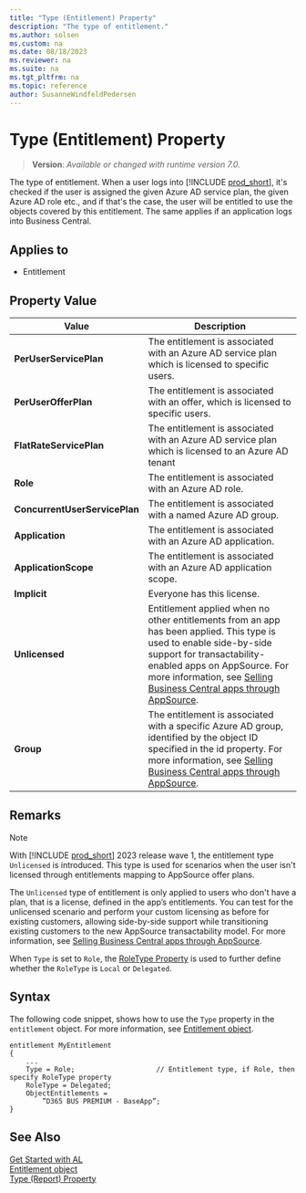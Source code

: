 ```yaml
---
title: "Type (Entitlement) Property"
description: "The type of entitlement."
ms.author: solsen
ms.custom: na
ms.date: 08/18/2023
ms.reviewer: na
ms.suite: na
ms.tgt_pltfrm: na
ms.topic: reference
author: SusanneWindfeldPedersen
---
```


<!-- this topic is manually created, parent node is devenv-type-property.md -->

# Type (Entitlement) Property

> **Version**: _Available or changed with runtime version 7.0._

The type of entitlement. When a user logs into [!INCLUDE [prod_short](../includes/prod_short.md)], it's checked if the user is assigned the given Azure AD service plan, the given Azure AD role etc., and if that's the case, the user will be entitled to use the objects covered by this entitlement. The same applies if an application logs into Business Central.

## Applies to
-   Entitlement

## Property Value

|Value|Description|
|-----------|---------------------------------------|
|**PerUserServicePlan**|The entitlement is associated with an Azure AD service plan which is licensed to specific users.|
|**PerUserOfferPlan**|The entitlement is associated with an offer, which is licensed to specific users.|
|**FlatRateServicePlan**|The entitlement is associated with an Azure AD service plan which is licensed to an Azure AD tenant|
|**Role**|The entitlement is associated with an Azure AD role.|
|**ConcurrentUserServicePlan**|The entitlement is associated with a named Azure AD group.|
|**Application**|The entitlement is associated with an Azure AD application.|
|**ApplicationScope**|The entitlement is associated with an Azure AD application scope.|
|**Implicit**|Everyone has this license.|
|**Unlicensed**|Entitlement applied when no other entitlements from an app has been applied. This type is used to enable side-by-side support for transactability-enabled apps on AppSource. For more information, see [Selling Business Central apps through AppSource](devenv-sell-apps-appsource.md).|
|**Group**|The entitlement is associated with a specific Azure AD group, identified by the object ID specified in the id property. For more information, see [Selling Business Central apps through AppSource](devenv-sell-apps-appsource.md).|

## Remarks

> [!NOTE]  
> With [!INCLUDE [prod_short](../../includes/prod_short.md)] 2023 release wave 1, the entitlement type `Unlicensed` is introduced. This type is used for scenarios when the user isn't licensed through entitlements mapping to AppSource offer plans. 
> 
> The `Unlicensed` type of entitlement is only applied to users who don't have a plan, that is a license, defined in the app’s entitlements. You can test for the unlicensed scenario and perform your custom licensing as before for existing customers, allowing side-by-side support while transitioning existing customers to the new AppSource transactability model. For more information, see [Selling Business Central apps through AppSource](devenv-sell-apps-appsource.md).

<!--
> [!NOTE]  
> In the current version of [!INCLUDE [prod_short](../../includes/prod_short.md)] entitlements can only be included with Microsoft apps (enforced by the AppSource cop rules and the technical validation checks that we run for the apps submitted to AppSource). These objects will become available for the ISV apps when we introduce ability to monetize AppSource apps in one of our future releases. For more information, see [Entitlement Object](../devenv-entitlement-object.md). -->

When `Type` is set to `Role`, the [RoleType Property](devenv-roletype-property.md) is used to further define whether the `RoleType` is `Local` or `Delegated`.


## Syntax

The following code snippet, shows how to use the `Type` property in the `entitlement` object. For more information, see [Entitlement object](../devenv-entitlement-object.md).

```al
entitlement MyEntitlement
{
    ...
    Type = Role;                    // Entitlement type, if Role, then specify RoleType property
    RoleType = Delegated;
    ObjectEntitlements = 
        ”D365 BUS PREMIUM - BaseApp”;​
}
```

## See Also

[Get Started with AL](../devenv-get-started.md)  
[Entitlement object](../devenv-entitlement-object.md)  
[Type (Report) Property](devenv-type-report-property.md)  